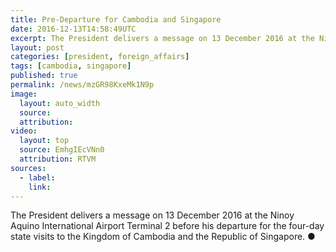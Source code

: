 ```yaml
---
title: Pre-Departure for Cambodia and Singapore
date: 2016-12-13T14:58:49UTC
excerpt: The President delivers a message on 13 December 2016 at the Ninoy Aquino International Airport Terminal 2 before his departure for state visits to Cambodia and Singapore.
layout: post
categories: [president, foreign_affairs]
tags: [cambodia, singapore]
published: true
permalink: /news/mzGR98KxeMk1N9p
image:
  layout: auto_width
  source: 
  attribution: 
video:
  layout: top
  source: EmhgIEcVNn0
  attribution: RTVM
sources:
  - label:
    link:
---
```


The President delivers a message on 13 December 2016 at the Ninoy Aquino International Airport Terminal 2 before his departure for the four-day state visits to the Kingdom of Cambodia and the Republic of Singapore.
&#x25cf;
